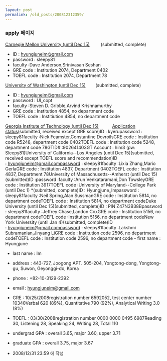 ```yaml
---
layout: post
permalink: /old_posts/200812312359/
---
```


### apply 페이지

<a href="https://applyweb.cs.cmu.edu/apply/index.php?domain=1" title="">Carnegie Mellon University (until Dec 15)</a>         (submitted, complete)
- ID : hyungjuneim@gmail.com
- password : sleepy81
- faculty :Dave Anderson,Srinivasan Seshan
- GRE code : Institution 2074, Department 0402
- TOEFL code : Institution 2074, Department 78


<a href="https://www.grad.washington.edu/applForAdmiss/login.aspx" title="">University of Washington (until Dec 15)</a>        (submitted, complete)
- ID : hyungjuneim@gmail.com
- password : Ul_copt
- faculty :Steven D. Gribble,Arvind Krishnamurthy
- GRE code : Institution 4854, no department code
- TOEFL code : Institiution 4854, no department code


<a href="https://www.applyweb.com/cgi-bin/app?gatechg" title="">Georgia Institute of Technology (until Dec 15)</a>           <a href="http://www.gradadmiss.gatech.edu">Application status</a>(submitted, received except GRE score)ID : kyerupassword : sleepy81faculty :Nick Feamster,Constantine DovroilsGRE code : Institution code R5248, department code 0402TOEFL code : Institution code 5248, department code 78GTID# :902641403GT Account : him3 (pw: Sleepy81)University of California--Los Angeles (until Dec 15)(submitted, received except TOEFL score and recommendation)ID : hyungjuneim@gmail.compassword : sleepy81faculty :Lixia Zhang,Mario GerlaGRE code : Institution 4837, Department 0402TOEFL code : Institution 4837, Department 78University of Massachusetts--Amherst (until Dec 15)(submitted)ID :password :faculty :Arun Venkataramani,Don TowsleyGRE code : Institution 3917TOEFL code :University of Maryland--College Park (until Dec 1) *(submitted, complete)ID : Hyungjune_Impassword : sleepy81faculty :Neil Spring,Alan SussmanGRE code : Institution 5814, no department codeTOEFL code : Institution 5814, no department codeDuke University (until Dec 15)(submitted, complete)ID : PIN Z47N3B38Bpassword : sleepy81faculty :Jeffrey Chase,Landon CoxGRE code : Institution 5156, no department codeTOEFL code :Institution 5156, no department codeNew York University (until Jan 4)(submitted, complete)ID : hyungjuneim@gmail.compassword : sleepy81faculty :Lakshmi Subramanian,Jinyang LiGRE code : Institution code 2596, no department codeTOEFL code : Institution code 2596, no department code
<a name="4642419_1"></a>- first name : Hyungjune
- last name : Im
- address : 443-727, Joogong APT. 505-204, Yongtong-dong, Yongtong-gu, Suwon, Geyonggi-do, Korea
- phone : +82-10-3129-2392
- email : hyungjuneim@gmail.com
- GRE : 10/25/2008registration number 6592052, test center number 10340Verbal 620 (89%), Quantitative 790 (92%), Analytical Writing 3.0 (8%)
- TOEFL : 03/30/2008registration number 0000 0000 0495 6987Reading 30, Listening 28, Speaking 24, Writing 28, Total 110
- undergrad GPA : overall 3.65, major 3.60, upper 3.71
- graduate GPA : overall 3.75, major 3.67






- 2008/12/31 23:59 에 작성